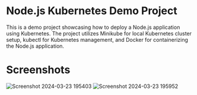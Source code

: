 # Node.js Kubernetes Demo Project
This is a demo project showcasing how to deploy a Node.js application using Kubernetes. The project utilizes Minikube for local Kubernetes cluster setup, kubectl for Kubernetes management, and Docker for containerizing the Node.js application.

# Screenshots
![Screenshot 2024-03-23 195403](https://github.com/sanyam40/Kubernetes-ServicesDeployment/assets/87993985/2f635bbc-b4cd-475a-98de-3c3898c0a93f)
![Screenshot 2024-03-23 195952](https://github.com/sanyam40/Kubernetes-ServicesDeployment/assets/87993985/e2443206-e449-4882-b3d1-61ae40f22c7b)
